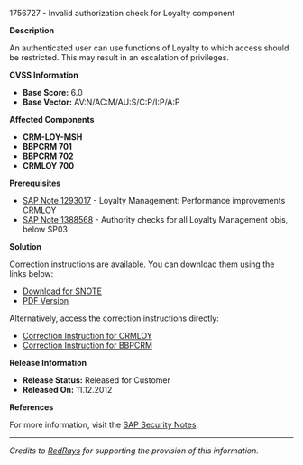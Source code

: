 1756727 - Invalid authorization check for Loyalty component

**Description**

An authenticated user can use functions of Loyalty to which access should be restricted. This may result in an escalation of privileges.

**CVSS Information**

- **Base Score:** 6.0
- **Base Vector:** AV:N/AC:M/AU:S/C:P/I:P/A:P

**Affected Components**

- **CRM-LOY-MSH**
- **BBPCRM 701**
- **BBPCRM 702**
- **CRMLOY 700**

**Prerequisites**

- [SAP Note 1293017](https://me.sap.com/notes/1293017) - Loyalty Management: Performance improvements CRMLOY
- [SAP Note 1388568](https://me.sap.com/notes/1388568) - Authority checks for all Loyalty Management objs, below SP03

**Solution**

Correction instructions are available. You can download them using the links below:

- [Download for SNOTE](https://notesdownloads.sap.com/note/0040000011913762017)
- [PDF Version](https://userapps.support.sap.com/sap/support/sfm/notes/print/0001756727?language=en-US&token=DA95D79160E146AFA52A0EFD6D3326C8)

Alternatively, access the correction instructions directly:

- [Correction Instruction for CRMLOY](https://me.sap.com/corrins/0001756727/6366)
- [Correction Instruction for BBPCRM](https://me.sap.com/corrins/0001756727/63)

**Release Information**

- **Release Status:** Released for Customer
- **Released On:** 11.12.2012

**References**

For more information, visit the [SAP Security Notes](https://me.sap.com/notes/1756727).

---

*Credits to [RedRays](https://redrays.io) for supporting the provision of this information.*